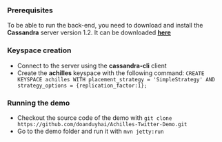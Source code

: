 ### Prerequisites

 To be able to run the back-end, you need to download and install the **Cassandra** server version 1.2. It can be downloaded **[here]**

### Keyspace creation

* Connect to the server using the **cassandra-cli** client
* Create the **achilles** keyspace with the following command: 
 `CREATE KEYSPACE achilles WITH placement_strategy = 'SimpleStrategy' AND strategy_options = {replication_factor:1};`
 
### Running the demo

* Checkout the source code of the demo with `git clone https://github.com/doanduyhai/Achilles-Twitter-Demo.git`
* Go to the demo folder and run it with `mvn jetty:run`

[here]: http://cassandra.apache.org/download/